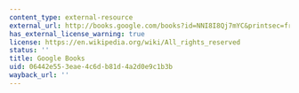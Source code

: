 ```yaml
---
content_type: external-resource
external_url: http://books.google.com/books?id=NNI8I8Qj7mYC&printsec=frontcover
has_external_license_warning: true
license: https://en.wikipedia.org/wiki/All_rights_reserved
status: ''
title: Google Books
uid: 06442e55-3eae-4c6d-b81d-4a2d0e9c1b3b
wayback_url: ''
---
```

